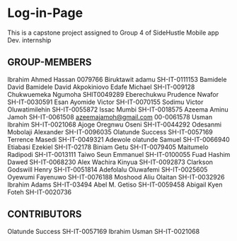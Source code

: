 # Log-in-Page

This is a capstone project assigned to Group 4 of SideHustle Mobile app Dev. internship


## GROUP-MEMBERS
Ibrahim Ahmed Hassan 0079766
Biruktawit adamu SH-IT-0111153
Bamidele David Bamidele David
Akpokiniovo Edafe Michael SH-IT-009128
Chukwuemeka Ngumoha SHIT0049289
Eberechukwu Prudence Nwafor SH-IT-0030591
Esan Ayomide Victor SH-IT-0070155
Sodimu Victor Oluwatimilehin SH-IT-0055872
Issac Mumbi SH-IT-0018575
Azeema Aminu Jamoh SH-IT-0061508
azeemajamoh@gmail.com 00-0061578
Usman Ibrahim SH-IT-0021068
Ajoge Oregnwu Oseni SH-IT-0044292
Odesanmi Mobolaji Alexander SH-IT-0096035
Olatunde Success SH-IT-0057169
Terrence Masedi SH-IT-0049321
Adewole olatunde Samuel SH-IT-0066940
Etiabasi Ezekiel SH-IT-02178
Biniam Getu SH-IT-0079405
Maitumelo Radipodi SH-IT-0013111
Taiwo Seun Emmanuel SH-IT-0100055
Fuad Hashim Dawed SH-IT-0068230
Alex Wachira Kinyua SH-IT-0092873
Clarkson Godswill Henry SH-IT-0051814
Adefolalu Oluwafemi SH-IT-0025605
Oyewumi Fayenuwo SH-IT-0076188
Moshood Aliu Olaitan SH-IT-0032926
Ibrahim Adams SH-IT-03494
Abel M. Getiso SH-IT-0059458
Abigail Kyen Foteh SH-IT-0020736

## CONTRIBUTORS
Olatunde Success SH-IT-0057169
Ibrahim Usman SH-IT-0021068


